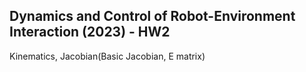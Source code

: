 ## Dynamics and Control of Robot-Environment Interaction (2023) - HW2

Kinematics, Jacobian(Basic Jacobian, E matrix) 
